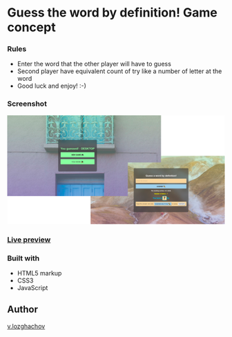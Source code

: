 # Guess the word by definition! Game concept

### Rules 

+ Enter the word that the other player will have to guess
+ Second player have equivalent count of try like a number of letter at the word
+ Good luck and enjoy! :-) 

### Screenshot
![](./Screenshot.png)
### [Live preview](https://guess-a-word.netlify.app/)
### Built with
- HTML5 markup
- CSS3
- JavaScript
## Author
[v.lozghachov](https://www.linkedin.com/in/valerii-lozghachov/)
